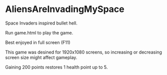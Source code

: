 # AliensAreInvadingMySpace
Space Invaders inspired bullet hell.

Run game.html to play the game.

Best enjoyed in full screen (F11)

This game was desined for 1920x1080 screens, so increasing or decreasing screen size might affect gameplay.

Gaining 200 points restores 1 health point up to 5.
